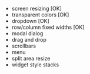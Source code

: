 - screen resizing [OK]
- transparent colors [OK]
- dropdown [OK]
- row/column fixed widths [OK]
- modal dialog
- drag and drop
- scrollbars
- menu
- split area resize
- widget style stacks